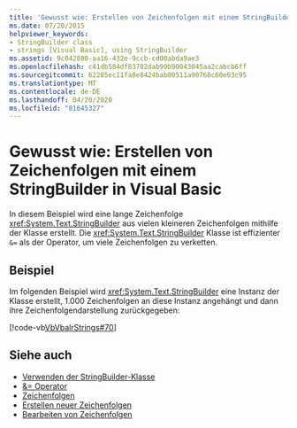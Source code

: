 ```yaml
---
title: 'Gewusst wie: Erstellen von Zeichenfolgen mit einem StringBuilder'
ms.date: 07/20/2015
helpviewer_keywords:
- StringBuilder class
- strings [Visual Basic], using StringBuilder
ms.assetid: 9c042880-aa16-432e-9ccb-cd00abda9ae3
ms.openlocfilehash: c41db584df83782dab99b90043045aa2cabcb6ff
ms.sourcegitcommit: 62285ec11fa8e8424bab00511a90760c60e63c95
ms.translationtype: MT
ms.contentlocale: de-DE
ms.lasthandoff: 04/20/2020
ms.locfileid: "81645327"
---
```

# <a name="how-to-create-strings-using-a-stringbuilder-in-visual-basic"></a>Gewusst wie: Erstellen von Zeichenfolgen mit einem StringBuilder in Visual Basic

In diesem Beispiel wird eine lange Zeichenfolge <xref:System.Text.StringBuilder> aus vielen kleineren Zeichenfolgen mithilfe der Klasse erstellt. Die <xref:System.Text.StringBuilder> Klasse ist effizienter `&=` als der Operator, um viele Zeichenfolgen zu verketten.

## <a name="example"></a>Beispiel

Im folgenden Beispiel wird <xref:System.Text.StringBuilder> eine Instanz der Klasse erstellt, 1.000 Zeichenfolgen an diese Instanz angehängt und dann ihre Zeichenfolgendarstellung zurückgegeben:

 [!code-vb[VbVbalrStrings#70](~/samples/snippets/visualbasic/VS_Snippets_VBCSharp/VbVbalrStrings/VB/Class2.vb#70)]

## <a name="see-also"></a>Siehe auch

- [Verwenden der StringBuilder-Klasse](../../../../standard/base-types/stringbuilder.md)
- [&= Operator](../../../language-reference/operators/and-assignment-operator.md)
- [Zeichenfolgen](index.md)
- [Erstellen neuer Zeichenfolgen](../../../../standard/base-types/creating-new.md)
- [Bearbeiten von Zeichenfolgen](../../../../standard/base-types/best-practices-strings.md)
